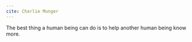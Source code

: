 ```yaml
---
cite: Charlie Munger
---
```


The best thing a human being can do is to help another human being know more.
